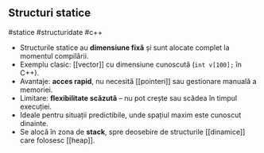 ## Structuri statice  
#statice #structuridate #c++

- Structurile statice au **dimensiune fixă** și sunt alocate complet la momentul compilării.
- Exemplu clasic: [[vector]] cu dimensiune cunoscută (`int v[100];` în C++).
- Avantaje: **acces rapid**, nu necesită [[pointeri]] sau gestionare manuală a memoriei.
- Limitare: **flexibilitate scăzută** – nu pot crește sau scădea în timpul execuției.
- Ideale pentru situații predictibile, unde spațiul maxim este cunoscut dinainte.
- Se alocă în zona de **stack**, spre deosebire de structurile [[dinamice]] care folosesc [[heap]].

